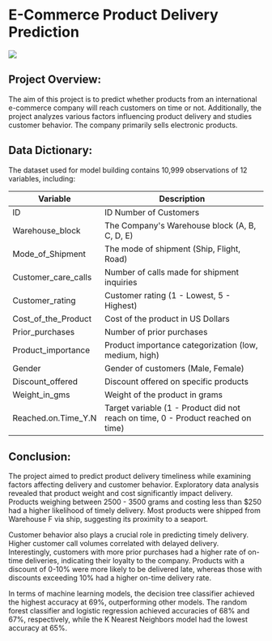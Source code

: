 # E-Commerce Product Delivery Prediction
![](https://globalskylogistics.com/wp-content/uploads/2018/04/THE-CHANGING-NATURE-OF-E-COMMERCE-DELIVERY.jpg)
## Project Overview:
The aim of this project is to predict whether products from an international e-commerce company will reach customers on time or not. Additionally, the project analyzes various factors influencing product delivery and studies customer behavior. The company primarily sells electronic products.

## Data Dictionary:
The dataset used for model building contains 10,999 observations of 12 variables, including:

| Variable             | Description                                             |
|----------------------|---------------------------------------------------------|
| ID                   | ID Number of Customers                                 |
| Warehouse_block      | The Company's Warehouse block (A, B, C, D, E)          |
| Mode_of_Shipment     | The mode of shipment (Ship, Flight, Road)              |
| Customer_care_calls  | Number of calls made for shipment inquiries            |
| Customer_rating      | Customer rating (1 - Lowest, 5 - Highest)              |
| Cost_of_the_Product  | Cost of the product in US Dollars                     |
| Prior_purchases      | Number of prior purchases                              |
| Product_importance   | Product importance categorization (low, medium, high)  |
| Gender               | Gender of customers (Male, Female)                    |
| Discount_offered     | Discount offered on specific products                  |
| Weight_in_gms        | Weight of the product in grams                         |
| Reached.on.Time_Y.N  | Target variable (1 - Product did not reach on time, 0 - Product reached on time) |

## Conclusion:
The project aimed to predict product delivery timeliness while examining factors affecting delivery and customer behavior. Exploratory data analysis revealed that product weight and cost significantly impact delivery. Products weighing between 2500 - 3500 grams and costing less than $250 had a higher likelihood of timely delivery. Most products were shipped from Warehouse F via ship, suggesting its proximity to a seaport.

Customer behavior also plays a crucial role in predicting timely delivery. Higher customer call volumes correlated with delayed delivery. Interestingly, customers with more prior purchases had a higher rate of on-time deliveries, indicating their loyalty to the company. Products with a discount of 0-10% were more likely to be delivered late, whereas those with discounts exceeding 10% had a higher on-time delivery rate.

In terms of machine learning models, the decision tree classifier achieved the highest accuracy at 69%, outperforming other models. The random forest classifier and logistic regression achieved accuracies of 68% and 67%, respectively, while the K Nearest Neighbors model had the lowest accuracy at 65%.

